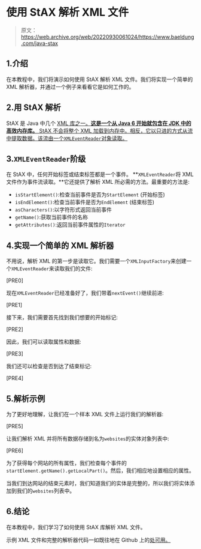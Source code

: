 # 使用 StAX 解析 XML 文件

> 原文：<https://web.archive.org/web/20220930061024/https://www.baeldung.com/java-stax>

## 1.介绍

在本教程中，我们将演示如何使用 StAX 解析 XML 文件。我们将实现一个简单的 XML 解析器，并通过一个例子来看看它是如何工作的。

## 2.用 StAX 解析

StAX 是 Java 中几个 [XML 库之一。**这是一个从 Java 6 开始就包含在 JDK 中的高效内存库。** StAX 不会将整个 XML 加载到内存中。相反，它以只进的方式从流中提取数据。该流由一个`XMLEventReader`对象读取。](/web/20220628085416/https://www.baeldung.com/java-xml-libraries)

## 3.`XMLEventReader`阶级

在 StAX 中，任何开始标签或结束标签都是一个事件。 **`XMLEventReader`将 XML 文件作为事件流读取。**它还提供了解析 XML 所必需的方法。最重要的方法是:

*   `isStartElement()`:检查当前事件是否为`StartElement` (开始标签)
*   `isEndElement()`:检查当前事件是否为`EndElement` (结束标签)
*   `asCharacters()`:以字符形式返回当前事件
*   `getName()`:获取当前事件的名称
*   `getAttributes()`:返回当前事件属性的`Iterator`

## 4.实现一个简单的 XML 解析器

不用说，解析 XML 的第一步是读取它。我们需要一个`XMLInputFactory`来创建一个`XMLEventReader`来读取我们的文件:

[PRE0]

现在`XMLEventReader`已经准备好了，我们带着`nextEvent()`继续前进:

[PRE1]

接下来，我们需要首先找到我们想要的开始标记:

[PRE2]

因此，我们可以读取属性和数据:

[PRE3]

我们还可以检查是否到达了结束标记:

[PRE4]

## 5.解析示例

为了更好地理解，让我们在一个样本 XML 文件上运行我们的解析器:

[PRE5]

让我们解析 XML 并将所有数据存储到名为`websites`的实体对象列表中:

[PRE6]

为了获得每个网站的所有属性，我们检查每个事件的`startElement.getName().getLocalPart()`。然后，我们相应地设置相应的属性。

当我们到达网站的结束元素时，我们知道我们的实体是完整的，所以我们将实体添加到我们的`websites`列表中。

## 6.结论

在本教程中，我们学习了如何使用 StAX 库解析 XML 文件。

示例 XML 文件和完整的解析器代码一如既往地在 Github 上的[处可用。](https://web.archive.org/web/20220628085416/https://github.com/eugenp/tutorials/tree/master/xml)